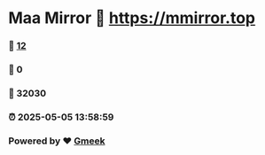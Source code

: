 # Maa Mirror :link: https://mmirror.top 
### :page_facing_up: [12](https://mmirror.top/tag.html) 
### :speech_balloon: 0 
### :hibiscus: 32030 
### :alarm_clock: 2025-05-05 13:58:59 
### Powered by :heart: [Gmeek](https://github.com/Meekdai/Gmeek)
